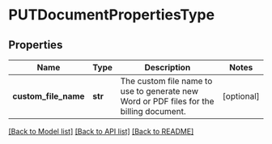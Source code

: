 # PUTDocumentPropertiesType

## Properties
Name | Type | Description | Notes
------------ | ------------- | ------------- | -------------
**custom_file_name** | **str** | The custom file name to use to generate new Word or PDF files for the billing document.  | [optional] 

[[Back to Model list]](../README.md#documentation-for-models) [[Back to API list]](../README.md#documentation-for-api-endpoints) [[Back to README]](../README.md)

